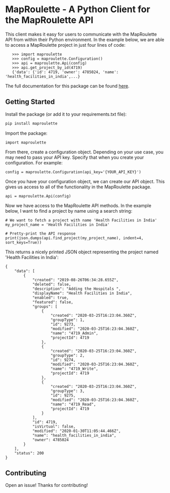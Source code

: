 # MapRoulette - A Python Client for the MapRoulette API

This client makes it easy for users to communicate with the MapRoulette API from within
their Python environment. In the example below, we are able to access a MapRoulette project in just four lines of code:

```
   >>> import maproulette
   >>> config = maproulette.Configuration()
   >>> api = maproulette.Api(config)
   >>> api.get_project_by_id(4719)
   {'data': {'id': 4719, 'owner': 4785024, 'name': 'health_facilities_in_india',...}
```

The full documentation for this package can be found [here](https://maproulette-python-client.readthedocs.io/). 


## Getting Started

Install the package (or add it to your requirements.txt file):

```bash
pip install maproulette
```

Import the package:

```
import maproulette
```

From there, create a configuration object. Depending on your use case, you may need to pass your API key. Specify
that when you create your configuration. For example:

```
config = maproulette.Configuration(api_key='{YOUR_API_KEY}')
```

Once you have your configuration object, we can create our API object. This gives us access to all of the functionality
in the MapRoulette package.

```
api = maproulette.Api(config)
```

Now we have access to the MapRoulette API methods. In the example below, I want to find a project by name using a search
string:

```
# We want to fetch a project with name 'Health Facilities in India'
my_project_name = 'Health Facilities in India'

# Pretty-print the API response
print(json.dumps(api.find_project(my_project_name), indent=4, sort_keys=True))
```

This returns a nicely printed JSON object representing the project named 'Health Facilities in India':

```
{
    "data": [
        {
            "created": "2019-08-26T06:34:28.655Z",
            "deleted": false,
            "description": "Adding the Hospitals ",
            "displayName": "Health Facilities in India",
            "enabled": true,
            "featured": false,
            "groups": [
                {
                    "created": "2020-03-25T16:23:04.360Z",
                    "groupType": 1,
                    "id": 9273,
                    "modified": "2020-03-25T16:23:04.360Z",
                    "name": "4719_Admin",
                    "projectId": 4719
                },
                {
                    "created": "2020-03-25T16:23:04.360Z",
                    "groupType": 2,
                    "id": 9274,
                    "modified": "2020-03-25T16:23:04.360Z",
                    "name": "4719_Write",
                    "projectId": 4719
                },
                {
                    "created": "2020-03-25T16:23:04.360Z",
                    "groupType": 3,
                    "id": 9275,
                    "modified": "2020-03-25T16:23:04.360Z",
                    "name": "4719_Read",
                    "projectId": 4719
                }
            ],
            "id": 4719,
            "isVirtual": false,
            "modified": "2020-01-30T11:05:44.466Z",
            "name": "health_facilities_in_india",
            "owner": 4785024
        }
    ],
    "status": 200
}
```

## Contributing

Open an issue! Thanks for contributing!